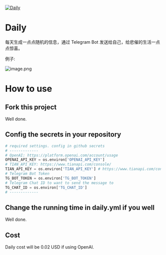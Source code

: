 [![Daily](https://github.com/iamshaynez/xiaowenz-daily/actions/workflows/daily.yml/badge.svg)](https://github.com/iamshaynez/xiaowenz-daily/actions/workflows/daily.yml)

# Daily

每天生成一点点随机的信息，通过 Telegram Bot 发送给自己，给悲催的生活一点点惊喜。

例子:

![image.png](https://vip2.loli.io/2023/09/07/OkwunKc8B7gDIJl.png)

# How to use

## Fork this project

Well done.

## Config the secrets in your repository

~~~python
# required settings. config in github secrets
# -------------
# OpenAI: https://platform.openai.com/account/usage
OPENAI_API_KEY = os.environ['OPENAI_API_KEY']
# TIAN_API_KEY: https://www.tianapi.com/console/
TIAN_API_KEY = os.environ['TIAN_API_KEY'] # https://www.tianapi.com/console/
# Telegram Bot Token
TG_BOT_TOKEN = os.environ['TG_BOT_TOKEN']
# Telegram Chat ID to want to send the message to
TG_CHAT_ID = os.environ['TG_CHAT_ID']
# -------------
~~~

## Change the running time in daily.yml if you well

Well done.

## Cost

Daily cost will be 0.02 USD if using OpenAI.